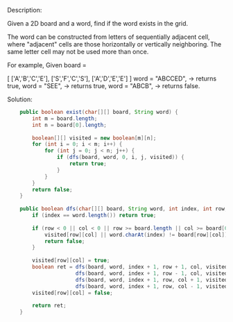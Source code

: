 Description:

Given a 2D board and a word, find if the word exists in the grid.

The word can be constructed from letters of sequentially adjacent cell, where "adjacent" cells are those horizontally or vertically neighboring. The same letter cell may not be used more than once.

For example,
Given board =

[
  ['A','B','C','E'],
  ['S','F','C','S'],
  ['A','D','E','E']
]
word = "ABCCED", -> returns true,
word = "SEE", -> returns true,
word = "ABCB", -> returns false.


Solution:

```java
    public boolean exist(char[][] board, String word) {
        int m = board.length;
        int n = board[0].length;
        
        boolean[][] visited = new boolean[m][n];
        for (int i = 0; i < m; i++) {
            for (int j = 0; j < n; j++) {
                if (dfs(board, word, 0, i, j, visited)) {
                    return true;
                }
            }
        }
        return false;
    }
    
    public boolean dfs(char[][] board, String word, int index, int row, int col, boolean[][] visited) {
        if (index == word.length()) return true;
        
        if (row < 0 || col < 0 || row >= board.length || col >= board[0].length || 
            visited[row][col] || word.charAt(index) != board[row][col]) {
            return false;
        }
    
        visited[row][col] = true;
        boolean ret = dfs(board, word, index + 1, row + 1, col, visited) ||
                      dfs(board, word, index + 1, row - 1, col, visited) ||
                      dfs(board, word, index + 1, row, col + 1, visited) ||
                      dfs(board, word, index + 1, row, col - 1, visited);
        visited[row][col] = false;    
        
        return ret;
    }
```
